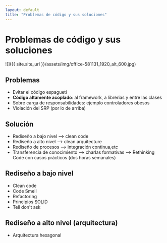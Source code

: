 ```yaml
---
layout: default
title: "Problemas de código y sus soluciones"
---
```


# Problemas de código y sus soluciones

![]({{ site.site_url }}/assets/img/office-581131_1920_alt_600.jpg)
 
## Problemas
- Evitar el código espagueti
- **Código altamente acoplado**: al framework, a librerias y entre las clases
- Sobre carga de responsabilidades: ejemplo controladores obesos
- Violación del SRP (por lo de arriba)

## Solución
- Rediseño a bajo nivel --> clean code
- Rediseño a alto nivel --> clean arquitecture
- Rediseño de procesos --> integración continua,etc
- Transferencia de conocimiento --> charlas formativas --> Rethinking Code con casos prácticos (dos horas semanales)

## Rediseño a bajo nivel
- Clean code
- Code Smell
- Refactoring
- Principios SOLID
- Tell don't ask

## Rediseño a alto nivel (arquitectura)
- Arquitectura hexagonal
